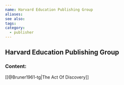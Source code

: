 ```yaml
---
name: Harvard Education Publishing Group
aliases:
see also:
tags:
category:
  - publisher
---
```


## Harvard Education Publishing Group

### Content:
[[@Bruner1961-tg|The Act Of Discovery]]